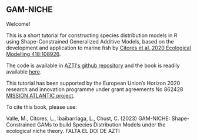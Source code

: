 ## GAM-NICHE

Welcome! 

This is a short tutorial for constructing species distribution models in R using Shape-Constrained Generalized Additive Models, based on the development and application to marine fish by [Citores et al. 2020 Ecological Modelling 418:108926](https://doi.org/10.1016/j.ecolmodel.2019.108926).

The code is available in [AZTI's github repository](https://github.com/Fundacion-AZTI/gam-niche) and the book is readily available [here](https://fundacion-azti.github.io/gam-niche/).

This tutorial has been supported by the European Union’s Horizon 2020 research and innovation programme under grant agreements No 862428 [MISSION ATLANTIC project](https://missionatlantic.eu/).

To cite this book, please use:

Valle, M., Citores, L., Ibaibarriaga, L., Chust, C. (2023) GAM-NICHE: Shape-Constrained GAMs to build Species Distribution Models under the ecological niche theory. FALTA EL DOI DE AZTI




